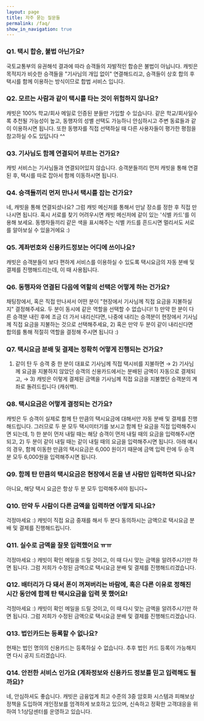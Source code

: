 ```yaml
---
layout: page
title: 자주 묻는 질문들
permalink: /faq/
show_in_navigation: true
---
```


### Q1. 택시 합승, 불법 아닌가요?
국토교통부의 유권해석 결과에 따라 승객들의 자발적인 합승은 불법이 아닙니다. 캐빗은 목적지가 비슷한 승객들을 "기사님의 개입 없이" 연결해드리고, 승객들이 상호 합의 후 택시를 함께 이용하는 방식이므로 합법 서비스 입니다.

### Q2. 모르는 사람과 같이 택시를 타는 것이 위험하지 않나요?
캐빗은 100% 학교/회사 메일로 인증된 분들만 가입할 수 있습니다. 같은 학교/회사일수록 추천될 가능성이 높고, 동행자의 성별 선택도 가능하니 안심하시고 주변 동료들과 같이 이용하시면 됩니다. 또한 동행자를 직접 선택하실 때 다른 사용자들이 평가한 평점을 참고하실 수도 있답니다 ^^

### Q3. 기사님도 함께 연결되어 부르는 건가요?
캐빗 서비스는 기사님들과 연결되어있지 않습니다. 승객분들끼리 먼저 캐빗을 통해 연결된 후, 택시를 따로 잡아서 함께 이동하시면 됩니다.

### Q4. 승객들끼리 먼저 만나서 택시를 잡는 건가요?
네, 캐빗을 통해 연결되셨나요? 그럼 캐빗 메신저를 통해서 만날 장소를 정한 후 직접 만나시면 됩니다. 혹시 서로를 찾기 어려우시면 캐빗 메신저에 같이 있는 '식별 카드'를 이용해 보세요. 동행자들끼리 같은 색을 표시해주는 식별 카드를 흔드시면 멀리서도 서로를 알아보실 수 있을거에요 :)

### Q5. 계좌번호와 신용카드정보는 어디에 쓰이나요?
캐빗은 승객분들이 보다 편하게 서비스를 이용하실 수 있도록 택시요금의 자동 분배 및 결제를 진행해드리는데, 이 때 사용됩니다.

### Q6. 동행자와 연결된 다음에 역할의 선택은 어떻게 하는 건가요?
채팅창에서, 혹은 직접 만나셔서 어떤 분이 "현장에서 기사님께 직접 요금을 지불하실지" 결정해주세요. 두 분이 동시에 같은 역할을 선택할 수 없습니다! 1) 만약 한 분이 다른 승객분 내린 후에 조금 더 가서 내리신다면, 나중에 내리는 승객분이 현장에서 기사님께 직접 요금을 지불하는 것으로 선택해주세요, 2) 혹은 만약 두 분이 같이 내리신다면 합의를 통해 적절히 역할을 결정해 주시면 됩니다 :)

### Q7. 택시요금 분배 및 결제는 정확히 어떻게 진행되는 건가요?
1) 같이 탄 두 승객 중 한 분이 대표로 기사님께 직접 택시비를 지불하면 → 2) 기사님께 요금을 지불하지 않았던 승객의 신용카드에서는 분배된 금액이 자동으로 결제되고, → 3) 캐빗은 이렇게 결제된 금액을 기사님께 직접 요금을 지불했던 승객분의 계좌로 돌려드립니다 (캐쉬백).

### Q8. 택시요금은 어떻게 결정되는 건가요?
캐빗은 두 승객이 실제로 함께 탄 만큼의 택시요금에 대해서만 자동 분배 및 결제를 진행해드립니다. 그러므로 두 분 모두 택시미터기를 보시고 함께 탄 요금을 직접 입력해주시면 되는데, 1) 한 분이 먼저 내릴 때는 해당 승객이 먼저 내릴 때의 요금을 입력해주시면 되고, 2) 두 분이 같이 내릴 때는 같이 내릴 때의 요금을 입력해주시면 됩니다.
아래 예시의 경우, 함께 이동한 만큼의 택시요금은 6,000 원이기 때문에 금액 입력 란에 두 승객분 모두 6,000원을 입력해주시면 됩니다.

### Q9. 함께 탄 만큼의 택시요금은 현장에서 돈을 낸 사람만 입력하면 되나요?
아니요, 해당 택시 요금은 항상 두 분 모두 입력해주셔야 됩니다~

### Q10. 만약 두 사람이 다른 금액을 입력하면 어떻게 되나요?
걱정마세요 :) 캐빗이 직접 요금 중재를 해서 두 분다 동의하시는 금액으로 택시요금 분배 및 결제를 진행해드립니다.

### Q11. 실수로 금액을 잘못 입력했어요 ㅠㅠ
걱정마세요 :) 캐빗이 확인 메일을 드릴 것이고, 이 때 다시 맞는 금액을 알려주시기만 하면 됩니다. 그럼 저희가 수정된 금액으로 택시요금 분배 및 결제를 진행해드리겠습니다.

### Q12. 배터리가 다 돼서 폰이 꺼져버리는 바람에, 혹은 다른 이유로 정해진 시간 동안에 함께 탄 택시요금을 입력 못 했어요!
걱정마세요 :) 캐빗이 확인 메일을 드릴 것이고, 이 때 다시 맞는 금액을 알려주시기만 하면 됩니다. 그럼 저희가 수정된 금액으로 택시요금 분배 및 결제를 진행해드리겠습니다.

### Q13. 법인카드는 등록할 수 없나요?
현재는 법인 명의의 신용카드는 등록하실 수 없습니다. 추후 법인 카드 등록이 가능해지면 다시 공지 드리겠습니다.

### Q14. 안전한 서비스 인가요 (계좌정보와 신용카드 정보를 믿고 입력해도 될까요)?
네, 안심하셔도 좋습니다. 캐빗은 금융업계 최고 수준의 3중 암호화 시스템과 피해보상정책을 도입하여 개인정보를 엄격하게 보호하고 있으며, 신속하고 정확한 고객대응을 위하여 1:1상담센터를 운영하고 있습니다.

